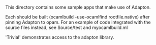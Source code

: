 This directory contains some sample apps that make use of Adapton.

Each should be built (ocamlbuild -use-ocamlfind rootfile.native) after pinning Adapton to opam.
For an example of code integrated with the source files instead, see Source/test and myocamlbuild.ml

'Trivial' demonstrates access to the adapton library.